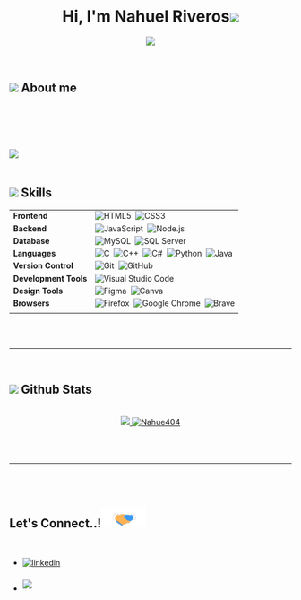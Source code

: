 <h1 align="center"><b>Hi, I'm Nahuel Riveros</b><img src="https://media.giphy.com/media/hvRJCLFzcasrR4ia7z/giphy.gif" width="35"></h1>
<!--  -->
<p align="center">
<a href="https://github.com/DenverCoder1/readme-typing-svg">
    <img src="https://readme-typing-svg.herokuapp.com?font=Time+New+Roman&color=cyan&size=25&center=true&vCenter=true&width=600&height=100&lines=Web+Developer..&hearts;++;Self-taught+Full-Stack+Developer,;Systems+Engineering+Student,;Active+Learner/Researcher,;C%23+Developer..<3,;JavaScript+Developer,;PHP+Developer,;CSS+Developer,;Angular+Developer,;Java+Developer+%E2%98%95">
</a>
</p>

<br>

## <picture><img src="https://media.giphy.com/media/kXixecGzl2gBlpO4SQ/giphy.gif?cid=ecf05e477dodvbf4tf2tisbs3sebab3h0wq0fw9n29zksmzt&ep=v1_stickers_search&rid=giphy.gif&ct=s" width="50px"></picture> **About me**

<br>


<br><br>

<img src="https://user-images.githubusercontent.com/73097560/115834477-dbab4500-a447-11eb-908a-139a6edaec5c.gif"><br><br>

## <img src="https://media2.giphy.com/media/QssGEmpkyEOhBCb7e1/giphy.gif?cid=ecf05e47a0n3gi1bfqntqmob8g9aid1oyj2wr3ds3mg700bl&rid=giphy.gif" width="25"><b> Skills</b>
| | |
|----------|--------|
| **Frontend** | ![HTML5](https://img.shields.io/badge/-HTML5-03060d?style=for-the-badge&logo=html5)&nbsp; ![CSS3](https://img.shields.io/badge/-CSS3-03060d?style=for-the-badge&logo=css3)&nbsp; |
| **Backend** | ![JavaScript](https://img.shields.io/badge/Javascript-03060d?style=for-the-badge&logo=javascript)&nbsp; ![Node.js](https://img.shields.io/badge/node.js-03060d?style=for-the-badge&logo=nodedotjs)&nbsp; |
| **Database** | ![MySQL](https://img.shields.io/badge/mysql-03060d.svg?style=for-the-badge&logo=mysql&logoColor=fff)&nbsp; ![SQL Server](https://img.shields.io/badge/SQL%20Server-03060d?style=for-the-badge&logo=microsoftsqlserver&logoColor=white) |
| **Languages** | ![C](https://img.shields.io/badge/-C-03060d?style=for-the-badge&logo=c&logoColor=white)&nbsp; ![C++](https://img.shields.io/badge/-C++-03060d?style=for-the-badge&logo=c%2B%2B&logoColor=white)&nbsp; ![C#](https://img.shields.io/badge/-C%23-03060d?style=for-the-badge&logo=csharp&logoColor=white)&nbsp; ![Python](https://img.shields.io/badge/Python-03060d?style=for-the-badge&logo=python&logoColor=white)&nbsp; ![Java](https://img.shields.io/badge/Java-03060d?style=for-the-badge&logo=java&logoColor=white) |
| **Version Control** | ![Git](https://img.shields.io/badge/-Git-03060d?style=for-the-badge&logo=git)&nbsp; ![GitHub](https://img.shields.io/badge/-GitHub-03060d?style=for-the-badge&logo=github)&nbsp; |
| **Development Tools** | ![Visual Studio Code](https://img.shields.io/badge/Visual%20Studio%20Code-03060d?style=for-the-badge&logo=visual-studio-code&logoColor=white)&nbsp;|
| **Design Tools** | ![Figma](https://img.shields.io/badge/figma-03060d?style=for-the-badge&logo=figma)&nbsp; ![Canva](https://img.shields.io/badge/-Canva-03060d?style=for-the-badge&logo=canva) | |
| **Browsers** | ![Firefox](https://img.shields.io/badge/Firefox-03060d?style=for-the-badge&logo=Firefox)&nbsp; ![Google Chrome](https://img.shields.io/badge/Google%20Chrome-03060d?style=for-the-badge&logo=GoogleChrome)&nbsp; ![Brave](https://img.shields.io/badge/Brave-03060d?style=for-the-badge&logo=brave) |
| | |

<br>
<br>



-----

<br>

## <img src="https://media.giphy.com/media/iY8CRBdQXODJSCERIr/giphy.gif" width="35"><b> Github Stats </b>
<br>

<div align="center">

<a href="https://github.com/Nahue404/">
  <img src="https://github-readme-stats.vercel.app/api?username=Nahue404&include_all_commits=true&count_private=true&show_icons=true&line_height=20&title_color=7A7ADB&icon_color=2234AE&text_color=D3D3D3&bg_color=0,000000,130F40" width="450"/>
  <img src="https://github-readme-stats.vercel.app/api/top-langs?username=Nahue404&show_icons=true&locale=en&layout=compact&line_height=20&title_color=7A7ADB&icon_color=2234AE&text_color=D3D3D3&bg_color=0,000000,130F40" width="375"  alt="Nahue404"/>

</a>
</div>

<br>
<br>
<br>

-----

<br>
<br>

## <b> Let's Connect..!</b><img src="https://github.com/0xAbdulKhalid/0xAbdulKhalid/raw/main/assets/mdImages/handshake.gif" width="80">
<br>
<div align='left'>

<ul>

<li>
<a href="https://www.linkedin.com/in/nahuel-riveros-aquino-97627a237/" target="_blank">
<img src="https://img.shields.io/badge/linkedin: Nahuel Riveros Aquino-%2300acee.svg?color=405DE6&style=for-the-badge&logo=linkedin&logoColor=white" alt=linkedin style="margin-bottom: 5px;"/>
</a>
</li>

<br>

<li>
<a href="mailto:nahuelriveros510@gmail.com" target="_blank">
<img src="https://img.shields.io/badge/gmail:  nahuelriveros510@gmail.com-%23EA4335.svg?style=for-the-badge&logo=gmail&logoColor=white" t=mail style="margin-bottom: 5px;" />
</a>
</li>

</ul>
</div>
